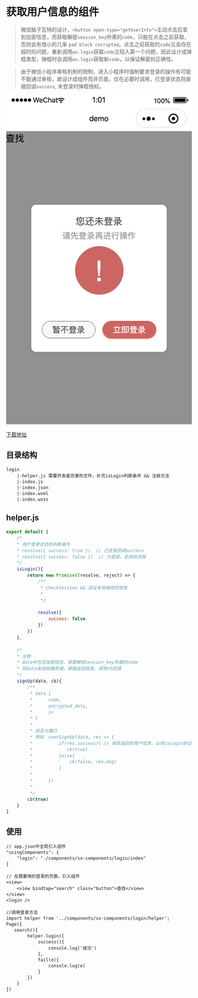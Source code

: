 # 获取用户信息的组件
> 微信脑子瓦特的设计，`<button open-type="getUserInfo">`主动点击后拿到加密信息，而获取解密`session_key`所需的`code`，只能在点击之前获取，否则会有很小的几率 `pad block corrupted`。点击之前获取的`code`又会存在超时的问题，重新调用`wx.login`获取`code`又陷入第一个问题，因此设计成弹框类型，弹框时会调用`wx.login`获取新`code`，以保证解密的正确性。

> 由于微信小程序审核机制的限制，进入小程序时强制要求登录的操作有可能不能通过审核，故设计成组件而非页面，仅在必要时调用，已登录状态则直接回调`success`, 未登录时弹框授权。

![avatar](./images/WX20200620-010204@2x.png ':size=375x690')

[下载地址](https://github.com/hwenjie/weapp-sx-components)

## 目录结构
```
login
    |-helper.js 需要开发者完善的文件，补充isLogin判断条件 && 注册方法
    |-index.js
    |-index.json
    |-index.wxml
    |-index.wxss
```

## helper.js
```javascript
export default {
    /*
    * 用户登录状态的判断条件
    * resolve({ success: true })  // 已登录回调success
    * resolve({ success: false })  // 为登录，走授权流程
    */
    isLogin(){
        return new Promise((resolve, reject) => {
            /**
             * checkSession && 验证本地储存的信息
             * 
             */

            resolve({
                success: false
            })
        })
    },

    /*
    * 注册
    * data中包含加密信息、获取解密session_key所需的code
    * 将data发送给服务端，根据返回信息，调用cb回调
    */
    signUp(data, cb){
        /**
         * data {
         *      code,
         *      encrypted_data,
         *      iv
         * }
         * 
         * 自定义接口
         * 例如：userSignUp(data, res => {
         *          if(res.success){ // 保存返回的用户信息，以供isLogin验证使用
         *             cb(true) 
         *          }else{
         *              cb(false, res.msg)
         *          }
         * 
         *      })
         * 
         */
        cb(true)
    }
}
```

## 使用

```
// app.json中全局引入组件
"usingComponents": {
    "login": "./components/sx-components/login/index"
}

// 在需要用的登录的页面，引入组件
<view>
    <view bindtap="search" class="button">查找</view>
</view>
<login />

//调用登录方法
import helper from '../components/sx-components/login/helper';
Page({
   search(){
        helper.login({
            success(){
                console.log('成功')
            },
            fail(e){
                console.log(e)
            }
        })
    } 
})
```

